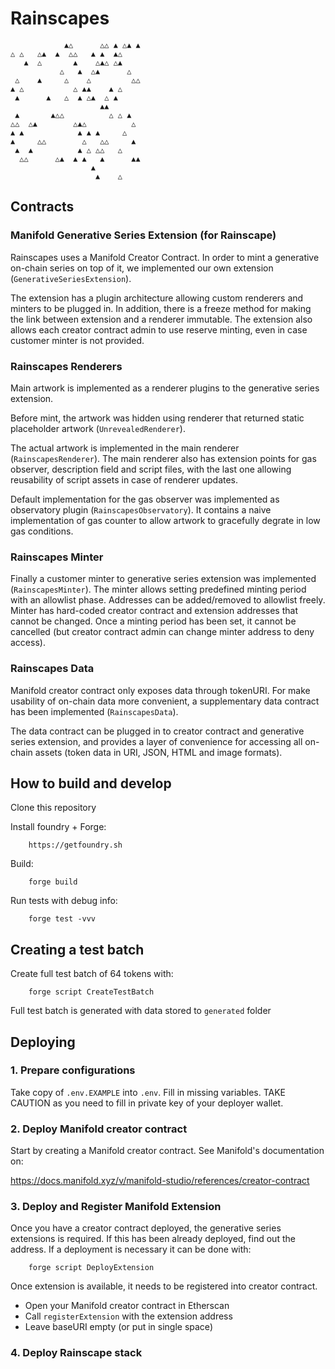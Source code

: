 # Rainscapes

                ▲△      △△ ▲ △▲ ▲    
    △ △   △▲  ▲  △△   ▲ ▲  ▲△        
       ▲  △       ▲    △▲△ △▲        
               △   ▲  △▲      △      
     △    ▲     △    △         △△    
    ▲ △           △ ▲▲    ▲ △        
     ▲      ▲   △  ▲ △▲  △ ▲         
                        ▲▲           
     ▲       ▲△△          △ △ ▲      
    △△  △▲        △▲△          △     
    ▲ ▲            ▲ ▲ ▲     △       
    ▲     △△        △   △△     ▲     
     ▲  ▲          ▲ △ △△   △        
      △△      △▲  ▲ ▲   ▲      ▲▲    
                      ▲              
                       ▲    △        

## Contracts

### Manifold Generative Series Extension (for Rainscape)

Rainscapes uses a Manifold Creator Contract. In order to mint a generative
on-chain series on top of it, we implemented our own extension (`GenerativeSeriesExtension`).

The extension has a plugin architecture allowing custom renderers and
minters to be plugged in. In addition, there is a freeze method for
making the link between extension and a renderer immutable. The extension
also allows each creator contract admin to use reserve minting, even
in case customer minter is not provided.

### Rainscapes Renderers

Main artwork is implemented as a renderer plugins to the generative series
extension.

Before mint, the artwork was hidden using renderer that returned static
placeholder artwork (`UnrevealedRenderer`).

The actual artwork is implemented in the main renderer (`RainscapesRenderer`).
The main renderer also has extension points for gas observer, description field
and script files, with the last one allowing reusability of script assets in case of renderer updates.

Default implementation for the gas observer was implemented as observatory
plugin (`RainscapesObservatory`). It contains a naive implementation of gas
counter to allow artwork to gracefully degrate in low gas conditions.

### Rainscapes Minter

Finally a customer minter to generative series extension was implemented
(`RainscapesMinter`). The minter allows setting predefined minting period with
an allowlist phase. Addresses can be added/removed to allowlist freely.
Minter has hard-coded creator contract and extension addresses that cannot be
changed. Once a minting period has been set, it cannot be cancelled
(but creator contract admin can change minter address to deny access).

### Rainscapes Data

Manifold creator contract only exposes data through tokenURI. For make 
usability of on-chain data more convenient, a supplementary data contract
has been implemented (`RainscapesData`).

The data contract can be plugged in to creator contract and generative
series extension, and provides a layer of convenience for accessing all
on-chain assets (token data in URI, JSON, HTML and image formats).

## How to build and develop

Clone this repository

Install foundry + Forge:

        https://getfoundry.sh

Build:

        forge build

Run tests with debug info:

        forge test -vvv

## Creating a test batch

Create full test batch of 64 tokens with:

        forge script CreateTestBatch

Full test batch is generated with data stored to `generated` folder

## Deploying

### 1. Prepare configurations

Take copy of `.env.EXAMPLE` into `.env`. Fill in missing variables.
TAKE CAUTION as you need to fill in private key of your deployer wallet.

### 2. Deploy Manifold creator contract

Start by creating a Manifold creator contract. See Manifold's documentation
on:

https://docs.manifold.xyz/v/manifold-studio/references/creator-contract

### 3. Deploy and Register Manifold Extension

Once you have a creator contract deployed, the generative series extensions
is required. If this has been already deployed, find out the address. If
a deployment is necessary it can be done with:

        forge script DeployExtension

Once extension is available, it needs to be registered into creator
contract.

- Open your Manifold creator contract in Etherscan
- Call `registerExtension` with the extension address
- Leave baseURI empty (or put in single space)

### 4. Deploy Rainscape stack
